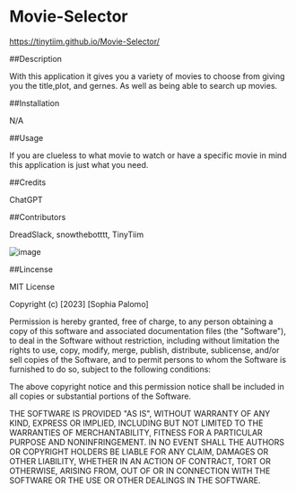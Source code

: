 # Movie-Selector

https://tinytiim.github.io/Movie-Selector/

##Description

With this application it gives you a variety of movies to choose from giving you the title,plot, and gernes. As well as being able to search up movies.

##Installation

N/A

##Usage

If you are clueless to what movie to watch or have a specific movie in mind this application is just what you need.

##Credits

ChatGPT

##Contributors

DreadSlack,
snowthebotttt,
TinyTiim


![image](https://user-images.githubusercontent.com/49454716/225480136-b6c18009-3280-4fc3-90f2-c94f0944748e.png)




##Lincense

MIT License

Copyright (c) [2023] [Sophia Palomo]

Permission is hereby granted, free of charge, to any person obtaining a copy of this software and associated documentation files (the "Software"), to deal in the Software without restriction, including without limitation the rights to use, copy, modify, merge, publish, distribute, sublicense, and/or sell copies of the Software, and to permit persons to whom the Software is furnished to do so, subject to the following conditions:

The above copyright notice and this permission notice shall be included in all copies or substantial portions of the Software.

THE SOFTWARE IS PROVIDED "AS IS", WITHOUT WARRANTY OF ANY KIND, EXPRESS OR IMPLIED, INCLUDING BUT NOT LIMITED TO THE WARRANTIES OF MERCHANTABILITY, FITNESS FOR A PARTICULAR PURPOSE AND NONINFRINGEMENT. IN NO EVENT SHALL THE AUTHORS OR COPYRIGHT HOLDERS BE LIABLE FOR ANY CLAIM, DAMAGES OR OTHER LIABILITY, WHETHER IN AN ACTION OF CONTRACT, TORT OR OTHERWISE, ARISING FROM, OUT OF OR IN CONNECTION WITH THE SOFTWARE OR THE USE OR OTHER DEALINGS IN THE SOFTWARE.
